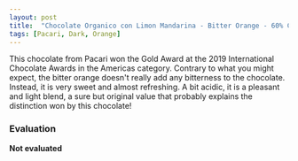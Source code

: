 ```yaml
---
layout: post
title:  "Chocolate Organico con Limon Mandarina - Bitter Orange - 60% Cacao"
tags: [Pacari, Dark, Orange] 
---
```


This chocolate from Pacari won the Gold Award at the 2019 International Chocolate Awards in the Americas category.
Contrary to what you might expect, the bitter orange doesn't really add any bitterness to the chocolate. Instead, it is very sweet and almost refreshing. A bit acidic, it is a pleasant and light blend, a sure but original value that probably explains the distinction won by this chocolate!

### Evaluation

**Not evaluated**